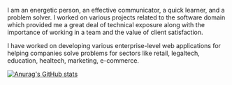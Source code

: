 I am an energetic person, an effective communicator, a quick learner, and a problem solver. I worked on various projects related to the software domain which provided me a great deal of technical exposure along with the importance of working in a team and the value of client satisfaction. 

I have worked on developing various enterprise-level web applications for helping companies solve problems for sectors like retail, legaltech, education, healtech, marketing, e-commerce.

[![Anurag's GitHub stats](https://github-readme-stats.vercel.app/api?username=m-housni)](https://github.com/anuraghazra/github-readme-stats)

